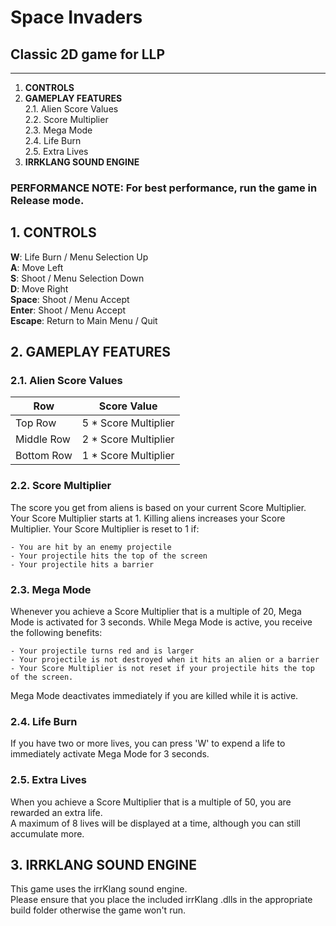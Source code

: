 # Space Invaders
## Classic 2D game for LLP
-------------------

1. **CONTROLS**
2. **GAMEPLAY FEATURES**  
    2.1. Alien Score Values  
    2.2. Score Multiplier  
    2.3. Mega Mode  
    2.4. Life Burn  
    2.5. Extra Lives  
3. **IRRKLANG SOUND ENGINE**

### PERFORMANCE NOTE: For best performance, run the game in Release mode.

## 1. CONTROLS
**W**: 		Life Burn / Menu Selection Up  
**A**: 		Move Left  
**S**: 		Shoot / Menu Selection Down  
**D**: 		Move Right  
**Space**:	Shoot / Menu Accept  
**Enter**:	Shoot / Menu Accept  
**Escape**:	Return to Main Menu / Quit   

## 2. GAMEPLAY FEATURES
### 2.1. Alien Score Values
|Row        |Score Value
|-----------|----------------------|
|Top Row 	| 5 * Score Multiplier |
|Middle Row	| 2 * Score Multiplier |
|Bottom Row	| 1 * Score Multiplier |

### 2.2. Score Multiplier
The score you get from aliens is based on your current Score Multiplier.
Your Score Multiplier starts at 1. Killing aliens increases your Score Multiplier.
Your Score Multiplier is reset to 1 if:  
  
    - You are hit by an enemy projectile  
    - Your projectile hits the top of the screen  
    - Your projectile hits a barrier  

### 2.3. Mega Mode
Whenever you achieve a Score Multiplier that is a multiple of 20, Mega Mode is activated for 3 seconds.
While Mega Mode is active, you receive the following benefits:  
  
	- Your projectile turns red and is larger  
	- Your projectile is not destroyed when it hits an alien or a barrier  
	- Your Score Multiplier is not reset if your projectile hits the top of the screen.  

Mega Mode deactivates immediately if you are killed while it is active.

### 2.4. Life Burn
If you have two or more lives, you can press 'W' to expend a life to immediately activate Mega Mode for 3 seconds.

### 2.5. Extra Lives
When you achieve a Score Multiplier that is a multiple of 50, you are rewarded an extra life.  
A maximum of 8 lives will be displayed at a time, although you can still accumulate more.

## 3. IRRKLANG SOUND ENGINE
This game uses the irrKlang sound engine.  
Please ensure that you place the included irrKlang .dlls in the appropriate build folder otherwise the game won't run.